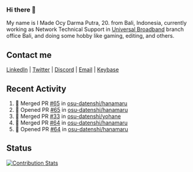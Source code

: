 ### Hi there 👋

My name is I Made Ocy Darma Putra, 20. from Bali, Indonesia, currently working as Network Technical Support in [Universal Broadband](https://universal.net.id) branch office Bali, and doing some hobby like gaming, editing, and others.

## Contact me

[LinkedIn](https://linkedin.com/in/troke) | [Twitter](https://twitter.com/darma_ochi) | [Discord](https://link.troke.id/discord) | <a href="mailto:ochi@troke.id">Email</a> | [Keybase](https://keybase.io/troke)

## Recent Activity

<!--START_SECTION:activity-->
1. 🎉 Merged PR [#65](https://github.com/osu-datenshi/hanamaru/pull/65) in [osu-datenshi/hanamaru](https://github.com/osu-datenshi/hanamaru)
2. 💪 Opened PR [#65](https://github.com/osu-datenshi/hanamaru/pull/65) in [osu-datenshi/hanamaru](https://github.com/osu-datenshi/hanamaru)
3. 🎉 Merged PR [#33](https://github.com/osu-datenshi/yohane/pull/33) in [osu-datenshi/yohane](https://github.com/osu-datenshi/yohane)
4. 🎉 Merged PR [#64](https://github.com/osu-datenshi/hanamaru/pull/64) in [osu-datenshi/hanamaru](https://github.com/osu-datenshi/hanamaru)
5. 💪 Opened PR [#64](https://github.com/osu-datenshi/hanamaru/pull/64) in [osu-datenshi/hanamaru](https://github.com/osu-datenshi/hanamaru)
<!--END_SECTION:activity-->

## Status

[![Contribution Stats](https://github-contribution-stats.vercel.app/api/?username=troke12)](https://github.com/LordDashMe/github-contribution-stats/)
